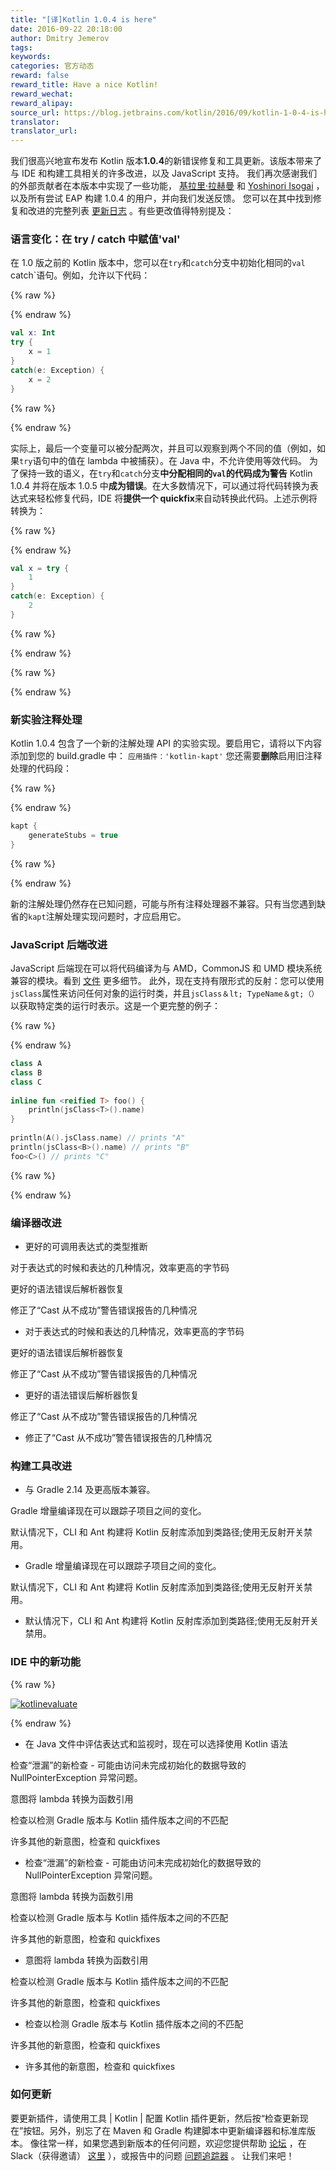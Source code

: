 ```yaml
---
title: "[译]Kotlin 1.0.4 is here"
date: 2016-09-22 20:18:00
author: Dmitry Jemerov
tags:
keywords:
categories: 官方动态
reward: false
reward_title: Have a nice Kotlin!
reward_wechat:
reward_alipay:
source_url: https://blog.jetbrains.com/kotlin/2016/09/kotlin-1-0-4-is-here/
translator:
translator_url:
---
```


我们很高兴地宣布发布 Kotlin 版本**1.0.4**的新错误修复和工具更新。该版本带来了与 IDE 和构建工具相关的许多改进，以及 JavaScript 支持。
我们再次感谢我们的外部贡献者在本版本中实现了一些功能， [基拉里·拉赫曼](https://github.com/cypressious) 和 [Yoshinori Isogai](https://github.com/shiraji) ，以及所有尝试 EAP 构建 1.0.4 的用户，并向我们发送反馈。
您可以在其中找到修复和改进的完整列表 [更新日志](https://github.com/JetBrains/kotlin/blob/1.0.4/ChangeLog.md) 。有些更改值得特别提及：
### 语言变化：在 try / catch 中赋值'val'

在 1.0 版之前的 Kotlin 版本中，您可以在`try`和`catch`分支中初始化相同的`val` catch`语句。例如，允许以下代码：

{% raw %}
<p></p>
{% endraw %}

```kotlin
val x: Int
try {
    x = 1
}
catch(e: Exception) {
    x = 2
}
```

{% raw %}
<p></p>
{% endraw %}

实际上，最后一个变量可以被分配两次，并且可以观察到两个不同的值（例如，如果`try`语句中的值在 lambda 中被捕获）。在 Java 中，不允许使用等效代码。
为了保持一致的语义，在`try`和`catch`分支**中分配相同的`val`的代码成为警告** Kotlin 1.0.4 并将在版本 1.0.5 中**成为错误**。在大多数情况下，可以通过将代码转换为表达式来轻松修复代码，IDE 将**提供一个 quickfix**来自动转换此代码。上述示例将转换为：

{% raw %}
<p></p>
{% endraw %}

```kotlin
val x = try {
    1
}
catch(e: Exception) {
    2
}
```

{% raw %}
<p></p>
{% endraw %}


{% raw %}
<p><span id="more-4275"></span></p>
{% endraw %}

### 新实验注释处理

Kotlin 1.0.4 包含了一个新的注解处理 API 的实验实现。要启用它，请将以下内容添加到您的 build.gradle 中：
`应用插件：'kotlin-kapt'`
您还需要**删除**启用旧注释处理的代码段：

{% raw %}
<p></p>
{% endraw %}

```kotlin
kapt {
    generateStubs = true
}
```

{% raw %}
<p></p>
{% endraw %}

新的注解处理仍然存在已知问题，可能与所有注释处理器不兼容。只有当您遇到缺省的`kapt`注解处理实现问题时，才应启用它。
### JavaScript 后端改进

JavaScript 后端现在可以将代码编译为与 AMD，CommonJS 和 UMD 模块系统兼容的模块。看到 [文件](http://kotlinlang.org/docs/reference/js-modules.html) 更多细节。
此外，现在支持有限形式的反射：您可以使用`jsClass`属性来访问任何对象的运行时类，并且`jsClass＆lt; TypeName＆gt;（）`以获取特定类的运行时表示。这是一个更完整的例子：

{% raw %}
<p></p>
{% endraw %}

```kotlin
class A
class B
class C
 
inline fun <reified T> foo() {
    println(jsClass<T>().name)
}
 
println(A().jsClass.name) // prints "A"
println(jsClass<B>().name) // prints "B"
foo<C>() // prints "C"
```

{% raw %}
<p></p>
{% endraw %}

### 编译器改进


* 更好的可调用表达式的类型推断

对于表达式的时候和表达的几种情况，效率更高的字节码

更好的语法错误后解析器恢复

修正了“Cast 从不成功”警告错误报告的几种情况
* 对于表达式的时候和表达的几种情况，效率更高的字节码

更好的语法错误后解析器恢复

修正了“Cast 从不成功”警告错误报告的几种情况
* 更好的语法错误后解析器恢复

修正了“Cast 从不成功”警告错误报告的几种情况
* 修正了“Cast 从不成功”警告错误报告的几种情况

### 构建工具改进


* 与 Gradle 2.14 及更高版本兼容。

Gradle 增量编译现在可以跟踪子项目之间的变化。

默认情况下，CLI 和 Ant 构建将 Kotlin 反射库添加到类路径;使用无反射开关禁用。
* Gradle 增量编译现在可以跟踪子项目之间的变化。

默认情况下，CLI 和 Ant 构建将 Kotlin 反射库添加到类路径;使用无反射开关禁用。
* 默认情况下，CLI 和 Ant 构建将 Kotlin 反射库添加到类路径;使用无反射开关禁用。

### IDE 中的新功能


{% raw %}
<p><a href="https://i1.wp.com/blog.jetbrains.com/kotlin/files/2016/09/KotlinEvaluate.png?ssl=1" rel="attachment wp-att-4285"><img alt="kotlinevaluate" class="alignnone size-full wp-image-4285" data-recalc-dims="1" src="https://i1.wp.com/blog.jetbrains.com/kotlin/files/2016/09/KotlinEvaluate.png?resize=640%2C648&amp;ssl=1"/></a></p>
{% endraw %}


* 在 Java 文件中评估表达式和监视时，现在可以选择使用 Kotlin 语法

检查“泄漏”的新检查 - 可能由访问未完成初始化的数据导致的 NullPointerException 异常问题。

意图将 lambda 转换为函数引用

检查以检测 Gradle 版本与 Kotlin 插件版本之间的不匹配

许多其他的新意图，检查和 quickfixes
* 检查“泄漏”的新检查 - 可能由访问未完成初始化的数据导致的 NullPointerException 异常问题。

意图将 lambda 转换为函数引用

检查以检测 Gradle 版本与 Kotlin 插件版本之间的不匹配

许多其他的新意图，检查和 quickfixes
* 意图将 lambda 转换为函数引用

检查以检测 Gradle 版本与 Kotlin 插件版本之间的不匹配

许多其他的新意图，检查和 quickfixes
* 检查以检测 Gradle 版本与 Kotlin 插件版本之间的不匹配

许多其他的新意图，检查和 quickfixes
* 许多其他的新意图，检查和 quickfixes

### 如何更新

要更新插件，请使用工具 | Kotlin | 配置 Kotlin 插件更新，然后按“检查更新现在”按钮。另外，别忘了在 Maven 和 Gradle 构建脚本中更新编译器和标准库版本。
像往常一样，如果您遇到新版本的任何问题，欢迎您提供帮助 [论坛](https://discuss.kotlinlang.org/) ，在 Slack（获得邀请） [这里](http://kotlinslackin.herokuapp.com/) ），或报告中的问题 [问题追踪器](https://youtrack.jetbrains.com/issues/KT) 。
让我们来吧！
